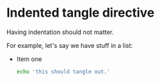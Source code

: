 # Indented tangle directive
Having indentation should not matter.

For example, let's say we have stuff in a list:
- Item one
    <!-- :Tangle DIRNAME/FILENAME.out -->
    ```sh
    echo 'this should tangle out.'
    ```
